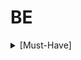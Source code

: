 # BE

<details>
  <summary>
    [Must-Have]
  </summary>
  - 유저는 명지대 학생을 대상으로 하며 명지대 학생만 이용 가능하게 설정한다
  - 팀플/스터디 모집글을 작성할 수 있는 기능
  - 팀플/스터디에 참여할 수 있는 기능
  - 팀플/스터디 모집글을 조회할 수 있는 기능
  - 회원가입 완료한 유저만 팀플/유저글을 작성 및 신청할 수 있다
  - 사용자는 자신이 찜한 게시물을 볼 수 있다
  - 시용자는 카테고리별로 게시물을 볼 수 있다
</details>

